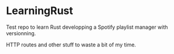 # LearningRust

Test repo to learn Rust developping a Spotify playlist manager with versionning.

HTTP routes and other stuff to waste a bit of my time.
